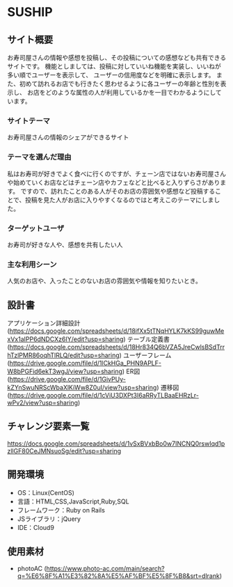 # SUSHIP

## サイト概要
お寿司屋さんの情報や感想を投稿し、その投稿についての感想なども共有できるサイトです。
機能としましては、投稿に対していいね機能を実装し、いいねが多い順でユーザーを表示して、
ユーザーの信用度などを明確に表示します。
また、初めて訪れるお店でも行きたく思わせるように各ユーザーの年齢と性別を表示し、
お店をどのような属性の人が利用しているかを一目でわかるようにしています。


### サイトテーマ
お寿司屋さんの情報のシェアができるサイト

### テーマを選んだ理由
私はお寿司が好きでよく食べに行くのですが、チェーン店ではないお寿司屋さんや始めていくお店などはチェーン店やカフェなどと比べると入りずらさがあります。
ですので、訪れたことのある人がそのお店の雰囲気や感想など投稿することで、投稿を見た人がお店に入りやすくなるのではと考えこのテーマにしました。

### ターゲットユーザ
お寿司が好きな人や、感想を共有したい人

### 主な利用シーン
人気のお店や、入ったことのないお店の雰囲気や情報を知りたいとき。

## 設計書
アプリケーション詳細設計(https://docs.google.com/spreadsheets/d/18ifXx5tTNqHYLK7kKS99guwMexVx1aIPP6dNDCXz6IY/edit?usp=sharing)
テーブル定義書(https://docs.google.com/spreadsheets/d/18Hr834Q6bVZA5JreCwlsBSdTrrhTzlPMR86oqhTlRLQ/edit?usp=sharing)
ユーザーフレーム(https://drive.google.com/file/d/1lCkHGa_PHN9APLF-W8bPGFid6ekT3wgJ/view?usp=sharing)
ER図(https://drive.google.com/file/d/1GivPUy-kZYnSwuNRScWbaXlKiWw8Z0uI/view?usp=sharing)
遷移図(https://drive.google.com/file/d/1cViU3DXPt3I6aRRyTLBaaEHRzLr-wPv2/view?usp=sharing)

## チャレンジ要素一覧
https://docs.google.com/spreadsheets/d/1vSxBVxbBo0w7INCNQ0rswIqd1pzllGF80CeJMNsuoSg/edit?usp=sharing

## 開発環境
- OS：Linux(CentOS)
- 言語：HTML,CSS,JavaScript,Ruby,SQL
- フレームワーク：Ruby on Rails
- JSライブラリ：jQuery
- IDE：Cloud9

## 使用素材
- photoAC (https://www.photo-ac.com/main/search?q=%E6%8F%A1%E3%82%8A%E5%AF%BF%E5%8F%B8&srt=dlrank)